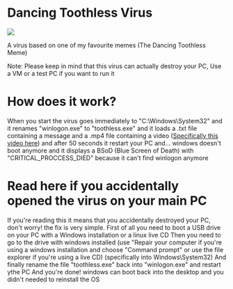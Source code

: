 # Dancing Toothless Virus

![ ](https://i1.sndcdn.com/artworks-53PRbQuF5MpRpSqB-ofB95w-t500x500.jpg)

A virus based on one of my favourite memes (The Dancing Toothless Meme)

Note: Please keep in mind that this virus can actually destroy your PC, Use a VM or a test PC if you want to run it

# How does it work?
When you start the virus goes immediately to "C:\Windows\System32" and it renames "winlogon.exe" to "toothless.exe" and it loads a .txt file containing a message and a .mp4 file containing a video ([Specifically this video here](https://www.youtube.com/watch?v=4xnsmyI5KMQ&t=172s&pp=ygUYMSBob3VyIHRvb3RobGVzcyBkYW5jaW5n)) and after 50 seconds it restart your PC and... windows doesn't boot anymore and it displays a BSoD (Blue Screen of Death) with "CRITICAL_PROCCESS_DIED" because it can't find winlogon anymore

# Read here if you accidentally opened the virus on your main PC
If you're reading this it means that you accidentally destroyed your PC, don't worry! the fix is very simple.
First of all you need to boot a USB drive on your PC with a Windows installation or a linux live CD
Then you need to go to the drive with windows installed (use "Repair your computer if you're using a windows installation and choose "Command prompt" or use the file explorer if you're using a live CD) (specifically into Windows\System32)
And finally rename the file "toothless.exe" back into "winlogon.exe" and restart ythe PC
And you're done! windows can boot back into the desktop and you didn't needed to reinstall the OS
